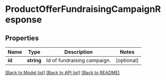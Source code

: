 # ProductOfferFundraisingCampaignResponse

## Properties
Name | Type | Description | Notes
------------ | ------------- | ------------- | -------------
**id** | **string** | Id of fundraising campaign. | [optional] 

[[Back to Model list]](../../README.md#documentation-for-models) [[Back to API list]](../../README.md#documentation-for-api-endpoints) [[Back to README]](../../README.md)

